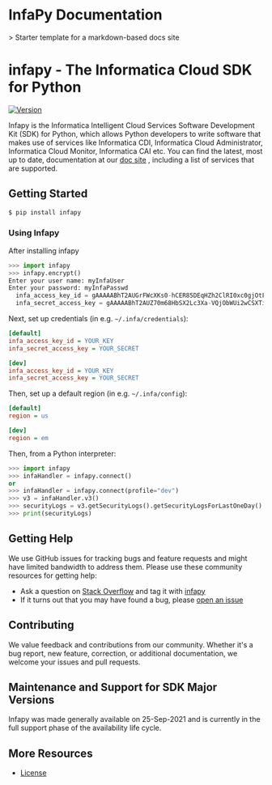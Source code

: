 <!-- TODO: Update with your values. -->
<h1 id="doc-heading">
  InfaPy Documentation
</h1>
> Starter template for a markdown-based docs site

 # infapy - The Informatica Cloud SDK for Python

[![Version][]][1]

Infapy is the Informatica Intelligent Cloud Services Software
Development Kit (SDK) for Python, which allows Python developers to
write software that makes use of services like Informatica CDI,
Informatica Cloud Administrator, Informatica Cloud Monitor, Informatica
CAI etc. You can find the latest, most up to date, documentation at our
[doc site][] , including a list of services that are supported.

## Getting Started

``` sh
$ pip install infapy
```

### Using Infapy

After installing infapy

``` python
>>> import infapy
>>> infapy.encrypt()
Enter your user name: myInfaUser
Enter your password: myInfaPasswd
  infa_access_key_id = gAAAAABhT2AUGrFWcXKs0-hCER85DEqHZh2ClRI0xc0gjOtFcWi_1esa9AkZt4k58Y5r2yEVl3sUF9oezTGE1tyF2knFXUX3Og==
  infa_secret_access_key = gAAAAABhT2AUZ70m68HbSX2Lc3Xa-VQjObWUi2wCSXTiXMtLIVapDxrfKNS5bBffu1N334jmqql7LYer_r-mcjj4EwoS8U44Xg==
```

Next, set up credentials (in e.g. `~/.infa/credentials`):

``` ini
[default]
infa_access_key_id = YOUR_KEY
infa_secret_access_key = YOUR_SECRET

[dev]
infa_access_key_id = YOUR_KEY
infa_secret_access_key = YOUR_SECRET
```

Then, set up a default region (in e.g. `~/.infa/config`):

``` ini
[default]
region = us

[dev]
region = em
```

Then, from a Python interpreter:

``` python
>>> import infapy
>>> infaHandler = infapy.connect()
or
>>> infaHandler = infapy.connect(profile="dev")
>>> v3 = infaHandler.v3()
>>> securityLogs = v3.getSecurityLogs().getSecurityLogsForLastOneDay()
>>> print(securityLogs)
```

## Getting Help

We use GitHub issues for tracking bugs and feature requests and might
have limited bandwidth to address them. Please use these community
resources for getting help:

-   Ask a question on [Stack Overflow][] and tag it with [infapy][]
-   If it turns out that you may have found a bug, please [open an
    issue][]

## Contributing

We value feedback and contributions from our community. Whether it's a
bug report, new feature, correction, or additional documentation, we
welcome your issues and pull requests.

## Maintenance and Support for SDK Major Versions

Infapy was made generally available on 25-Sep-2021 and is currently in
the full support phase of the availability life cycle.

## More Resources

-   [License][]

  [Version]: https://img.shields.io/badge/infapy-v1.0.7-brightgreen
  [1]: https://pypi.org/project/infapy/
  [doc site]: https://infapy.github.io
  [Stack Overflow]: https://stackoverflow.com/
  [infapy]: https://stackoverflow.com/questions/tagged/infapy
  [open an issue]: https://github.com/infapy/infapy/issues/new
  [License]: https://github.com/infapy/infapy/blob/main/LICENSE
